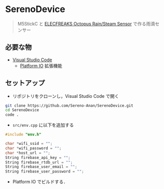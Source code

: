 # SerenoDevice

> M5StickC と [ELECFREAKS Octopus Rain/Steam Sensor](https://www.elecfreaks.com/octopus-rain-steam-sensor.html) で作る雨滴センサー

## 必要な物

- [Visual Studio Code](https://azure.microsoft.com/ja-jp/products/visual-studio-code/)
  - [Platform IO](https://marketplace.visualstudio.com/items?itemName=platformio.platformio-ide) 拡張機能

## セットアップ

- リポジトリをクローンし，Visual Studio Code で開く

```sh
git clone https://github.com/Sereno-Anan/SerenoDevice.git
cd SerenoDevice
code .
```

- `src/env.cpp` に以下を追加する

```cpp
#include "env.h"

char *wifi_ssid = "";
char *wifi_password = "";
char *host_url = "";
String firebase_api_key = "";
String firebase_rtdb_url = "";
String firebase_user_email = "";
String firebase_user_password = "";
```

- Platform IO でビルドする．
